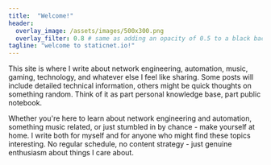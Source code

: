 ```yaml
---
title:  "Welcome!"
header:
  overlay_image: /assets/images/500x300.png
  overlay_filter: 0.8 # same as adding an opacity of 0.5 to a black background
tagline: "welcome to staticnet.io!"
---
```



This site is where I write about network engineering, automation, music, gaming, technology, and whatever else I feel like sharing. Some posts will include detailed technical information, others might be quick thoughts on something random. Think of it as part personal knowledge base, part public notebook.

Whether you're here to learn about network engineering and automation, something music related, or just stumbled in by chance - make yourself at home. I write both for myself and for anyone who might find these topics interesting. No regular schedule, no content strategy - just genuine enthusiasm about things I care about.